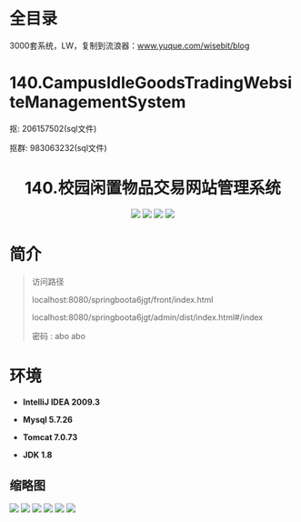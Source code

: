 # 全目录

3000套系统，LW，复制到流浪器：www.yuque.com/wisebit/blog

# 140.CampusIdleGoodsTradingWebsiteManagementSystem

<p>抠: 206157502(sql文件)</p>
<p>抠群: 983063232(sql文件)</p>

<p><h1 align="center">140.校园闲置物品交易网站管理系统</h1></p>


<p align="center">
	<img src="https://img.shields.io/badge/jdk-1.8-orange.svg"/>
    <img src="https://img.shields.io/badge/springBoot-5.x-lightgrey.svg"/>
    <img src="https://img.shields.io/badge/vue-3.x-blue.svg"/>
    <img src="https://img.shields.io/badge/mysql-5.x-yellow.svg"/>
</p>

# 简介
>访问路径
>
> localhost:8080/springboota6jgt/front/index.html
>
> localhost:8080/springboota6jgt/admin/dist/index.html#/index
>
> 密码 : abo abo


# 环境

- <b>IntelliJ IDEA 2009.3</b>

- <b>Mysql 5.7.26</b>

- <b>Tomcat 7.0.73</b>

- <b>JDK 1.8</b>




## 缩略图

![](https://bitwise.oss-cn-heyuan.aliyuncs.com/2024/9/10/f11548ac-c546-4c51-a232-68d5e2f40719.png)
![](https://bitwise.oss-cn-heyuan.aliyuncs.com/2024/9/10/42c0f832-f3e9-439c-8502-b36d74088a07.png)
![](https://bitwise.oss-cn-heyuan.aliyuncs.com/2024/9/10/51930e8d-6b84-41f2-8185-35335862a4f3.png)
![](https://bitwise.oss-cn-heyuan.aliyuncs.com/2024/9/10/763d089c-61d1-4468-a125-3347db6b8e4e.png)
![](https://bitwise.oss-cn-heyuan.aliyuncs.com/2024/9/10/c5f2f848-80d4-49d2-84d3-fe99e572ad6d.png)
![](https://bitwise.oss-cn-heyuan.aliyuncs.com/2024/9/10/ad937d24-b23d-4cdb-98d6-7fb412a29dd8.png)

